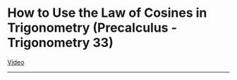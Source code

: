 # How to Use the Law of Cosines in Trigonometry (Precalculus - Trigonometry 33)

[Video](https://www.youtube.com/watch?v=HOI_PnFG67Q)

---
